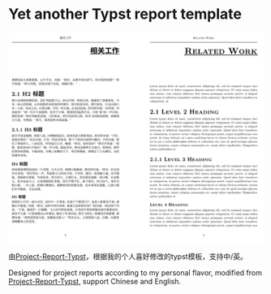 # Yet another Typst report template


![Example](./assets/example.png)

由[Project-Report-Typst](https://github.com/aurghya-0/Project-Report-Typst)，根据我的个人喜好修改的typst模板，支持中/英。

Designed for project reports according to my personal flavor, modified from [Project-Report-Typst](https://github.com/aurghya-0/Project-Report-Typst), support Chinese and English.
